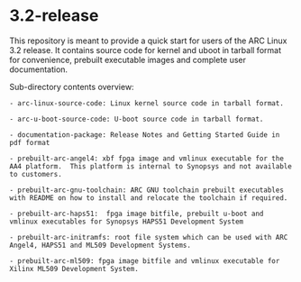 3.2-release
===========

This repository is meant to provide a quick start for users of the ARC Linux 3.2 release. It contains source code for kernel and uboot in tarball format for convenience, prebuilt executable images and complete user documentation. 

Sub-directory contents overview: 

    - arc-linux-source-code: Linux kernel source code in tarball format.

    - arc-u-boot-source-code: U-boot source code in tarball format.

    - documentation-package: Release Notes and Getting Started Guide in pdf format

    - prebuilt-arc-angel4: xbf fpga image and vmlinux executable for the AA4 platform.  This platform is internal to Synopsys and not available to customers.

    - prebuilt-arc-gnu-toolchain: ARC GNU toolchain prebuilt executables with README on how to install and relocate the toolchain if required.

    - prebuilt-arc-haps51:  fpga image bitfile, prebuilt u-boot and vmlinux executables for Synopsys HAPS51 Development System

    - prebuilt-arc-initramfs: root file system which can be used with ARC Angel4, HAPS51 and ML509 Development Systems.

    - prebuilt-arc-ml509: fpga image bitfile and vmlinux executable for Xilinx ML509 Development System.